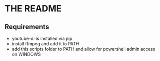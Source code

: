 # THE README

## Requirements

- youtube-dl is installed via pip
- install ffmpeg and add it to PATH
- add this scripts folder to PATH and allow for powershell admin access on WINDOWS
